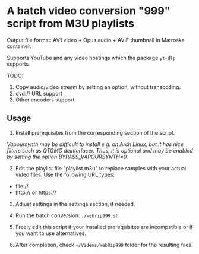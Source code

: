 # A batch video conversion "999" script from M3U playlists

Output file format: AV1 video + Opus audio + AVIF thumbnail in Matroska
container.

Supports YouTube and any video hostings which the package `yt-dlp` supports.

TODO:

1. Copy audio/video stream by setting an option, without transcoding.
2. dvd:// URL support
3. Other encoders support.

## Usage

1. Install prerequisites from the corresponding section of the script.

*Vapoursynth may be difficult to install e.g. on Arch Linux, but it has nice
filters such as QTGMC deinterlacer. Thus, it is optional and may be enabled
by setting the option BYPASS_VAPOURSYNTH=0.*

2. Edit the playlist file "playlist.m3u" to replace samples with your actual
video files. Use the following URL types:

* file://
* http:// or https://

3. Adjust settings in the settings section, if needed.

4. Run the batch conversion: `./webrip999.sh`

5. Freely edit this script if your installed prerequisites are incompatible or
if you want to use alternatives.

5. After completion, check `~/Videos/WebRip999` folder for the resulting files.
